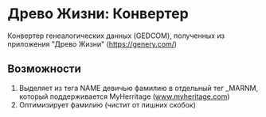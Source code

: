 # Древо Жизни: Конвертер

Конвертер генеалогических данных (GEDCOM), полученных из приложения "Древо Жизни" (https://genery.com/)

## Возможности

1. Выделяет из тега NAME девичью фамилию в отдельный тег _MARNM, который поддерживается MyHerritage (www.myheritage.com)
2. Оптимизирует фамилию (чистит от лишних скобок)

